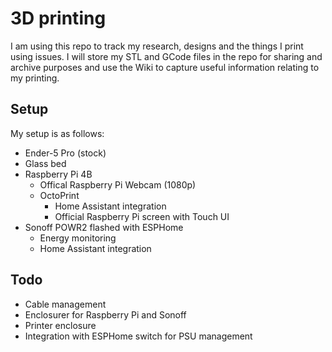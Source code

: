 # 3D printing

I am using this repo to track my research, designs and the things I print using issues. I will store my STL and GCode files in the repo for sharing and archive purposes and use the Wiki to capture useful information relating to my printing.

## Setup
My setup is as follows:
* Ender-5 Pro (stock)
* Glass bed
* Raspberry Pi 4B
  * Offical Raspberry Pi Webcam (1080p)
  * OctoPrint
    * Home Assistant integration
    * Official Raspberry Pi screen with Touch UI
* Sonoff POWR2 flashed with ESPHome
  * Energy monitoring 
  * Home Assistant integration

## Todo
* Cable management
* Enclosurer for Raspberry Pi and Sonoff
* Printer enclosure
* Integration with ESPHome switch for PSU management

